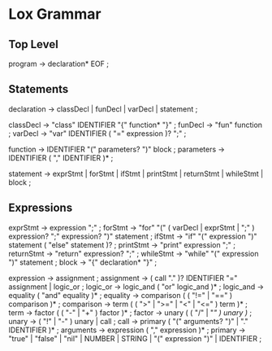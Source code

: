 ﻿# Lox Grammar
## Top Level
program        → declaration* EOF ;

## Statements
declaration    → classDecl
               | funDecl
               | varDecl
               | statement ;

classDecl      → "class" IDENTIFIER "{" function* "}" ;
funDecl        → "fun" function ;
varDecl        → "var" IDENTIFIER ( "=" expression )? ";" ;

function       → IDENTIFIER "(" parameters? ")" block ;
parameters     → IDENTIFIER ( "," IDENTIFIER )* ;

statement      → exprStmt
               | forStmt
               | ifStmt
               | printStmt
               | returnStmt
               | whileStmt
               | block ;

## Expressions
exprStmt       → expression ";" ;
forStmt        → "for" "(" ( varDecl | exprStmt | ";" )
                 expression? ";"
                 expression? ")" statement ;
ifStmt         → "if" "(" expression ")" statement
               ( "else" statement )? ;
printStmt      → "print" expression ";" ;
returnStmt     → "return" expression? ";" ;
whileStmt      → "while" "(" expression ")" statement ;
block          → "{" declaration* "}" ;

expression     → assignment ;
assignment     → ( call "." )? IDENTIFIER "=" assignment
               | logic_or ;
logic_or       → logic_and ( "or" logic_and )* ;
logic_and      → equality ( "and" equality )* ;
equality       → comparison ( ( "!=" | "==" ) comparison )* ;
comparison     → term ( ( ">" | ">=" | "<" | "<=" ) term )* ;
term           → factor ( ( "-" | "+" ) factor )* ;
factor         → unary ( ( "/" | "*" ) unary )* ;
unary          → ( "!" | "-" ) unary | call ;
call           → primary ( "(" arguments? ")" | "." IDENTIFIER )* ;
arguments      → expression ( "," expression )* ;
primary        → "true" | "false" | "nil"
               | NUMBER | STRING
               | "(" expression ")"
               | IDENTIFIER ;
